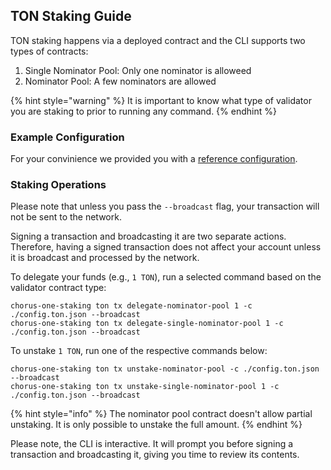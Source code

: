 ## TON Staking Guide

TON staking happens via a deployed contract and the CLI supports two types of contracts:

1. Single Nominator Pool: Only one nominator is alloweed
1. Nominator Pool: A few nominators are allowed

{% hint style="warning" %}
It is important to know what type of validator you are staking to prior to running any command.
{% endhint %}

### Example Configuration

For your convinience we provided you with a [reference configuration](./example/config.ton.json).

### Staking Operations

Please note that unless you pass the `--broadcast` flag, your transaction will not be sent to the network.

Signing a transaction and broadcasting it are two separate actions. Therefore, having a signed transaction does not affect your account unless it is broadcast and processed by the network.

To delegate your funds (e.g., `1 TON`), run a selected command based on the validator contract type:

```
chorus-one-staking ton tx delegate-nominator-pool 1 -c ./config.ton.json --broadcast
chorus-one-staking ton tx delegate-single-nominator-pool 1 -c ./config.ton.json --broadcast
```

To unstake `1 TON`, run one of the respective commands below:

```
chorus-one-staking ton tx unstake-nominator-pool -c ./config.ton.json --broadcast
chorus-one-staking ton tx unstake-single-nominator-pool 1 -c ./config.ton.json --broadcast
```

{% hint style="info" %}
The nominator pool contract doesn't allow partial unstaking. It is only possible to unstake the full amount.
{% endhint %}

Please note, the CLI is interactive. It will prompt you before signing a transaction and broadcasting it, giving you time to review its contents.
